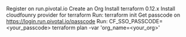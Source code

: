 Register on run.pivotal.io
Create an Org
Install terraform 0.12.x
Install cloudfounry provider for terraform
Run: terraform init
Get passcode on https://login.run.pivotal.io/passcode
Run: CF_SSO_PASSCODE=<your_passcode> terraform plan -var 'org_name=<your_org>'
